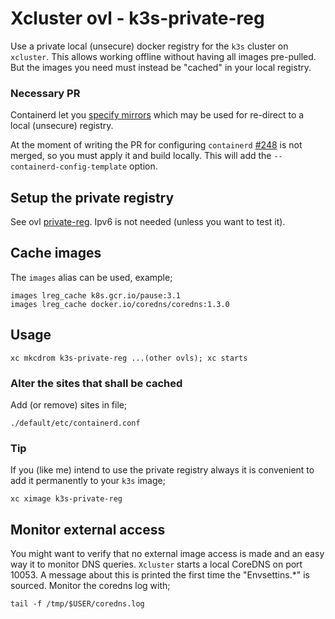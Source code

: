 # Xcluster ovl - k3s-private-reg

Use a private local (unsecure) docker registry for the `k3s` cluster
on `xcluster`. This allows working offline without having all images
pre-pulled. But the images you need must instead be "cached" in your
local registry.



### Necessary PR

Containerd let you [specify
mirrors](https://github.com/containerd/cri/blob/master/docs/registry.md#configure-registry-endpoint)
which may be used for re-direct to a local (unsecure) registry.

At the moment of writing the PR for configuring `containerd`
[#248](https://github.com/rancher/k3s/pull/248) is not merged, so you
must apply it and build locally. This will add the
`--containerd-config-template` option.



## Setup the private registry

See ovl [private-reg](../private-reg/README.md). Ipv6 is not needed
(unless you want to test it).

## Cache images

The `images` alias can be used, example;
```
images lreg_cache k8s.gcr.io/pause:3.1
images lreg_cache docker.io/coredns/coredns:1.3.0
```

## Usage

```
xc mkcdrom k3s-private-reg ...(other ovls); xc starts

```

### Alter the sites that shall be cached

Add (or remove) sites in file;

```
./default/etc/containerd.conf
```

### Tip

If you (like me) intend to use the private registry always it is
convenient to add it permanently to your `k3s` image;

```
xc ximage k3s-private-reg
```


## Monitor external access

You might want to verify that no external image access is made and an
easy way it to monitor DNS queries. `Xcluster` starts a local CoreDNS
on port 10053. A message about this is printed the first time the
"Envsettins.*" is sourced. Monitor the coredns log with;

```
tail -f /tmp/$USER/coredns.log
```

